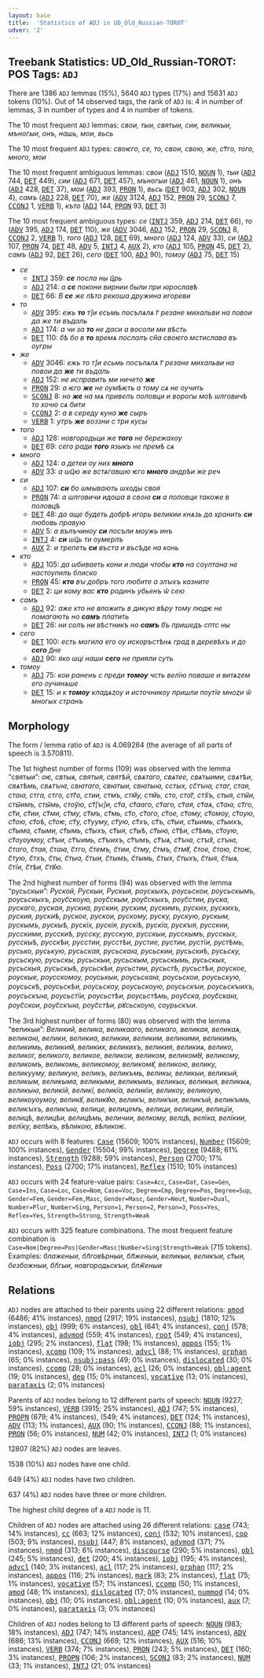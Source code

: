 ```yaml
---
layout: base
title:  'Statistics of ADJ in UD_Old_Russian-TOROT'
udver: '2'
---
```


## Treebank Statistics: UD_Old_Russian-TOROT: POS Tags: `ADJ`

There are 1386 `ADJ` lemmas (15%), 5640 `ADJ` types (17%) and 15631 `ADJ` tokens (10%).
Out of 14 observed tags, the rank of `ADJ` is: 4 in number of lemmas, 3 in number of types and 4 in number of tokens.

The 10 most frequent `ADJ` lemmas: <em>свои, тыи, святыи, сии, великыи, мъногыи, онъ, нашь, мои, вьсь</em>

The 10 most frequent `ADJ` types:  <em>своѥго, се, то, свои, свою, же, ст҃го, того, много, мои</em>

The 10 most frequent ambiguous lemmas: <em>свои</em> (<tt><a href="orv_torot-pos-ADJ.html">ADJ</a></tt> 1510, <tt><a href="orv_torot-pos-NOUN.html">NOUN</a></tt> 1), <em>тыи</em> (<tt><a href="orv_torot-pos-ADJ.html">ADJ</a></tt> 744, <tt><a href="orv_torot-pos-DET.html">DET</a></tt> 449), <em>сии</em> (<tt><a href="orv_torot-pos-ADJ.html">ADJ</a></tt> 671, <tt><a href="orv_torot-pos-DET.html">DET</a></tt> 457), <em>мъногыи</em> (<tt><a href="orv_torot-pos-ADJ.html">ADJ</a></tt> 461, <tt><a href="orv_torot-pos-NOUN.html">NOUN</a></tt> 1), <em>онъ</em> (<tt><a href="orv_torot-pos-ADJ.html">ADJ</a></tt> 428, <tt><a href="orv_torot-pos-DET.html">DET</a></tt> 37), <em>мои</em> (<tt><a href="orv_torot-pos-ADJ.html">ADJ</a></tt> 393, <tt><a href="orv_torot-pos-PRON.html">PRON</a></tt> 1), <em>вьсь</em> (<tt><a href="orv_torot-pos-DET.html">DET</a></tt> 903, <tt><a href="orv_torot-pos-ADJ.html">ADJ</a></tt> 302, <tt><a href="orv_torot-pos-NOUN.html">NOUN</a></tt> 4), <em>самъ</em> (<tt><a href="orv_torot-pos-ADJ.html">ADJ</a></tt> 228, <tt><a href="orv_torot-pos-DET.html">DET</a></tt> 70), <em>же</em> (<tt><a href="orv_torot-pos-ADV.html">ADV</a></tt> 3124, <tt><a href="orv_torot-pos-ADJ.html">ADJ</a></tt> 152, <tt><a href="orv_torot-pos-PRON.html">PRON</a></tt> 29, <tt><a href="orv_torot-pos-SCONJ.html">SCONJ</a></tt> 7, <tt><a href="orv_torot-pos-CCONJ.html">CCONJ</a></tt> 1, <tt><a href="orv_torot-pos-VERB.html">VERB</a></tt> 1), <em>къто</em> (<tt><a href="orv_torot-pos-ADJ.html">ADJ</a></tt> 144, <tt><a href="orv_torot-pos-PRON.html">PRON</a></tt> 93, <tt><a href="orv_torot-pos-DET.html">DET</a></tt> 3)

The 10 most frequent ambiguous types:  <em>се</em> (<tt><a href="orv_torot-pos-INTJ.html">INTJ</a></tt> 359, <tt><a href="orv_torot-pos-ADJ.html">ADJ</a></tt> 214, <tt><a href="orv_torot-pos-DET.html">DET</a></tt> 66), <em>то</em> (<tt><a href="orv_torot-pos-ADV.html">ADV</a></tt> 395, <tt><a href="orv_torot-pos-ADJ.html">ADJ</a></tt> 174, <tt><a href="orv_torot-pos-DET.html">DET</a></tt> 110), <em>же</em> (<tt><a href="orv_torot-pos-ADV.html">ADV</a></tt> 3046, <tt><a href="orv_torot-pos-ADJ.html">ADJ</a></tt> 152, <tt><a href="orv_torot-pos-PRON.html">PRON</a></tt> 29, <tt><a href="orv_torot-pos-SCONJ.html">SCONJ</a></tt> 8, <tt><a href="orv_torot-pos-CCONJ.html">CCONJ</a></tt> 2, <tt><a href="orv_torot-pos-VERB.html">VERB</a></tt> 1), <em>того</em> (<tt><a href="orv_torot-pos-ADJ.html">ADJ</a></tt> 128, <tt><a href="orv_torot-pos-DET.html">DET</a></tt> 69), <em>много</em> (<tt><a href="orv_torot-pos-ADJ.html">ADJ</a></tt> 124, <tt><a href="orv_torot-pos-ADV.html">ADV</a></tt> 33), <em>си</em> (<tt><a href="orv_torot-pos-ADJ.html">ADJ</a></tt> 107, <tt><a href="orv_torot-pos-PRON.html">PRON</a></tt> 74, <tt><a href="orv_torot-pos-DET.html">DET</a></tt> 48, <tt><a href="orv_torot-pos-ADV.html">ADV</a></tt> 5, <tt><a href="orv_torot-pos-INTJ.html">INTJ</a></tt> 4, <tt><a href="orv_torot-pos-AUX.html">AUX</a></tt> 2), <em>кто</em> (<tt><a href="orv_torot-pos-ADJ.html">ADJ</a></tt> 105, <tt><a href="orv_torot-pos-PRON.html">PRON</a></tt> 45, <tt><a href="orv_torot-pos-DET.html">DET</a></tt> 2), <em>самъ</em> (<tt><a href="orv_torot-pos-ADJ.html">ADJ</a></tt> 92, <tt><a href="orv_torot-pos-DET.html">DET</a></tt> 26), <em>сего</em> (<tt><a href="orv_torot-pos-DET.html">DET</a></tt> 100, <tt><a href="orv_torot-pos-ADJ.html">ADJ</a></tt> 90), <em>томѹ</em> (<tt><a href="orv_torot-pos-ADJ.html">ADJ</a></tt> 75, <tt><a href="orv_torot-pos-DET.html">DET</a></tt> 15)


* <em>се</em>
  * <tt><a href="orv_torot-pos-INTJ.html">INTJ</a></tt> 359: <em><b>се</b> посла ны ц҃рь</em>
  * <tt><a href="orv_torot-pos-ADJ.html">ADJ</a></tt> 214: <em>а <b>се</b> покони вирнии были при ꙗрославѣ</em>
  * <tt><a href="orv_torot-pos-DET.html">DET</a></tt> 66: <em>В <b>се</b> же лѣто рекоша дружина игореви</em>
* <em>то</em>
  * <tt><a href="orv_torot-pos-ADV.html">ADV</a></tt> 395: <em>ежь <b>то</b> т]и есьмь посълѧлѧ г҃ резане михальви на повои да же ти въдаль</em>
  * <tt><a href="orv_torot-pos-ADJ.html">ADJ</a></tt> 174: <em>а чи за <b>то</b> не даси а восоли ми вѣсть</em>
  * <tt><a href="orv_torot-pos-DET.html">DET</a></tt> 110: <em>бѣ бо в <b>то</b> времѧ послалъ сн҃а своѥго мстислава въ оугры</em>
* <em>же</em>
  * <tt><a href="orv_torot-pos-ADV.html">ADV</a></tt> 3046: <em>ежь то т]и есьмь посълѧлѧ г҃ резане михальви на повои да <b>же</b> ти въдаль</em>
  * <tt><a href="orv_torot-pos-ADJ.html">ADJ</a></tt> 152: <em>не исправить ми ничето <b>же</b></em>
  * <tt><a href="orv_torot-pos-PRON.html">PRON</a></tt> 29: <em>а ѥго <b>же</b> не оумѣѥть а тому сѧ не оучить</em>
  * <tt><a href="orv_torot-pos-SCONJ.html">SCONJ</a></tt> 8: <em>но <b>же</b> на мѧ привелъ половци и ворогы моѣ ѡлговичѣ то хочю сѧ бити</em>
  * <tt><a href="orv_torot-pos-CCONJ.html">CCONJ</a></tt> 2: <em>а в середу куна <b>же</b> сыръ</em>
  * <tt><a href="orv_torot-pos-VERB.html">VERB</a></tt> 1: <em>утръ <b>же</b> воззни с три кусы</em>
* <em>того</em>
  * <tt><a href="orv_torot-pos-ADJ.html">ADJ</a></tt> 128: <em>новгородьци же <b>того</b> не бережахѹ</em>
  * <tt><a href="orv_torot-pos-DET.html">DET</a></tt> 69: <em>сего ради <b>того</b> языкъ не премѣ сѧ</em>
* <em>много</em>
  * <tt><a href="orv_torot-pos-ADJ.html">ADJ</a></tt> 124: <em>а детеи ѹ них <b>много</b></em>
  * <tt><a href="orv_torot-pos-ADV.html">ADV</a></tt> 33: <em>а ѡц҃ю же встѧгавшю ѥго <b>много</b> андрѣи же реч</em>
* <em>си</em>
  * <tt><a href="orv_torot-pos-ADJ.html">ADJ</a></tt> 107: <em><b>си</b> бо ѡмывають ѡходы своя</em>
  * <tt><a href="orv_torot-pos-PRON.html">PRON</a></tt> 74: <em>а ѡлговичи идоша в своꙗ <b>си</b> а половци такоже в половцѣ</em>
  * <tt><a href="orv_torot-pos-DET.html">DET</a></tt> 48: <em>да аще будеть добрѣ игорь великии кнѧзь да хранить <b>си</b> любовь правую</em>
  * <tt><a href="orv_torot-pos-ADV.html">ADV</a></tt> 5: <em>а вълъчинѹ <b>си</b> посъли мѹжь инъ</em>
  * <tt><a href="orv_torot-pos-INTJ.html">INTJ</a></tt> 4: <em><b>си</b> ѡц҃ь ти оумерлъ</em>
  * <tt><a href="orv_torot-pos-AUX.html">AUX</a></tt> 2: <em>и трепеть <b>си</b> въста и въсѣде на конь</em>
* <em>кто</em>
  * <tt><a href="orv_torot-pos-ADJ.html">ADJ</a></tt> 105: <em>да ѡбиваеть кони и люди чтобы <b>кто</b> на сѹлтана не настѹпилъ блиско</em>
  * <tt><a href="orv_torot-pos-PRON.html">PRON</a></tt> 45: <em><b>кто</b> вꙑ добръ того любите а злꙑхъ казните</em>
  * <tt><a href="orv_torot-pos-DET.html">DET</a></tt> 2: <em>ци кому вас <b>кто</b> родинъ убьенъ ѿ сею</em>
* <em>самъ</em>
  * <tt><a href="orv_torot-pos-ADJ.html">ADJ</a></tt> 92: <em>аже кто не вложить в дикую вѣру тому людѥ не помагають но <b>самъ</b> платить</em>
  * <tt><a href="orv_torot-pos-DET.html">DET</a></tt> 26: <em>ни солъ ни вѣстникъ но <b>самъ</b> б҃ъ пришедъ сптс ны</em>
* <em>сего</em>
  * <tt><a href="orv_torot-pos-DET.html">DET</a></tt> 100: <em>есть могила его оу искоръстѣнѧ град в деревѣхъ и до <b>сего</b> д҃не</em>
  * <tt><a href="orv_torot-pos-ADJ.html">ADJ</a></tt> 90: <em>яко ѡці наши <b>сего</b> не прияли суть</em>
* <em>томѹ</em>
  * <tt><a href="orv_torot-pos-ADJ.html">ADJ</a></tt> 75: <em>кои раненъ с преди <b>томѹ</b> чсть велїю поваше и витѧȥем его ѹчинѧше</em>
  * <tt><a href="orv_torot-pos-DET.html">DET</a></tt> 15: <em>и к <b>томѹ</b> кладѧȥѹ и источникѹ пришли пѹтїе мноȥи ѿ многых странъ</em>

## Morphology

The form / lemma ratio of `ADJ` is 4.069264 (the average of all parts of speech is 3.570811).

The 1st highest number of forms (109) was observed with the lemma “святыи”: <em>оѥ, свтыѧ, святыя, святѣй, свѧтаго, свѧтее, свѧтыими, свѧтѣи, свѧтѣмь, свѧтꙑꙗ, свꙗтаго, свꙗтыи, свꙗтыꙗ, сстых, сс҃тꙑꙗ, стаг, стая, стаꙗ, стга, стго, стг҃о, стии, стмъ, стм҃у, стм҃ь, сто, стог҃, стх҃ъ, стыя, сты҃и, сты҃имъ, сты҃мь, стѹ҃ю, ст҃[ꙑ]и, ст҃а, ст҃ааго, ст҃аго, ст҃ая, ст҃аѧ, ст҃аꙗ, ст҃го, ст҃и, ст҃ии, ст҃ми, ст҃му, ст҃мъ, ст҃мь, ст҃о, ст҃ого, ст҃ое, ст҃ому, ст҃омѹ, ст҃оую, ст҃ою, ст҃оѣ, ст҃оѥ, ст҃у, ст҃ууму, ст҃ую, ст҃хъ, ст҃ъ, ст҃ыи, ст҃ыимь, ст҃ыихъ, ст҃ыма, ст҃ыми, ст҃ымь, ст҃ыхъ, ст҃ыя, ст҃ыѣ, ст҃ыꙗ, ст҃ѣи, ст҃ѣмь, ст҃ѹю, ст҃ѹѹмѹ, ст҃ꙑи, ст҃ꙑимь, ст҃ꙑихъ, ст҃ꙑмъ, ст҃ꙑѧ, ст҃ꙑꙗ, стꙑх҃, стꙑꙗ, с҃таго, с҃тая, с҃таꙗ, с҃тго, с҃темъ, с҃тии, с҃тму, с҃тмъ, с҃тмꙋ, с҃тое, с҃тою, с҃тоѥ, с҃тую, с҃тхъ, с҃ты, с҃тыа, с҃тыи, с҃тымъ, с҃тымь, с҃тых, с҃тыхъ, с҃тыя, с҃тыѧ, с҃тїи, с҃тѣи, с҃тꙋю</em>.

The 2nd highest number of forms (94) was observed with the lemma “русьскыи”: <em>Руской, Рускыи, Рускыя, роускыхъ, роусьскои, роусьскымъ, роусьскыхъ, роус҃скоую, роус҃скым, роус҃скыхъ, роус҃стии, руска, рускаго, руская, рускиа, рускии, руским, рускимъ, руских, рускихъ, руския, рускиѣ, руское, рускои, рускому, руску, рускую, рускым, рускымъ, рускыѣ, рускіх, рускія, рускіѣ, рускїа, рускꙑя, русскии, русскими, русскиѣ, русску, русскую, русскыи, русскымъ, русскых, русскыѣ, русскѣи, русстии, русстѣи, рустие, рустии, рустїи, рустѣмь, русько, руськую, русьская, русьскаꙗ, русьскии, русьскиѣ, русьску, русьскую, русьскы, русьскыи, русьскым, русьскымь, русьскых, русьскыя, русьскыѣ, русьскѣи, русьстии, русьстѣ, русьстѣи, рѹское, рѹскые, рѹсскомѹ, рѹськыи, рѹсьскаꙗ, рѹсьскои, рѹсьскую, рѹсьскѣ, рѹсьскѣи, рѹсьскѹ, рѹсьскѹю, рѹсьскꙑи, рѹсьскꙑихъ, рѹсьскꙑꙗ, рѹсьстїи, рѹсьстѣи, рѹсьстѣмь, рѹс҃ска, рѹс҃скаꙗ, рѹс҃скои, рѹс҃скꙑꙗ, рѹс҃стѣи, рꙋсьскѹю, сѹрьскꙑи</em>.

The 3rd highest number of forms (80) was observed with the lemma “великыи”: <em>Великий, велика, великааго, великаго, великая, великаѧ, великаꙗ, велики, великиа, великии, великим, великими, великимъ, великимь, великим҃, великих, великихъ, великия, великиѧ, велико, великог, великого, великое, великои, великом, великомȣ, великому, великомъ, великомь, великомѹ, великомꙋ, великою, велику, великууму, великую, великъ, великъмь, великы, великыи, великый, великым, великыма, великыми, великымъ, великых, великыя, великыѧ, великыꙗ, великій, великї, великїа, великїи, великѹ, великѹю, великѹѹмѹ, великꙋ, великꙋю, великꙑ, великꙑи, великꙑй, великꙑмь, великꙑхъ, великꙑꙗ, велице, велицемъ, велици, велиции, велицїи, велицѣ, велицѣи, велицѣмь, величии, велкому, велцѣ, велїка, велїкии, велїку, велѣкъ, вѣликою, вѣликоѥ</em>.

`ADJ` occurs with 8 features: <tt><a href="orv_torot-feat-Case.html">Case</a></tt> (15609; 100% instances), <tt><a href="orv_torot-feat-Number.html">Number</a></tt> (15609; 100% instances), <tt><a href="orv_torot-feat-Gender.html">Gender</a></tt> (15504; 99% instances), <tt><a href="orv_torot-feat-Degree.html">Degree</a></tt> (9488; 61% instances), <tt><a href="orv_torot-feat-Strength.html">Strength</a></tt> (9288; 59% instances), <tt><a href="orv_torot-feat-Person.html">Person</a></tt> (2700; 17% instances), <tt><a href="orv_torot-feat-Poss.html">Poss</a></tt> (2700; 17% instances), <tt><a href="orv_torot-feat-Reflex.html">Reflex</a></tt> (1510; 10% instances)

`ADJ` occurs with 24 feature-value pairs: `Case=Acc`, `Case=Dat`, `Case=Gen`, `Case=Ins`, `Case=Loc`, `Case=Nom`, `Case=Voc`, `Degree=Cmp`, `Degree=Pos`, `Degree=Sup`, `Gender=Fem`, `Gender=Fem,Masc`, `Gender=Masc`, `Gender=Neut`, `Number=Dual`, `Number=Plur`, `Number=Sing`, `Person=1`, `Person=2`, `Person=3`, `Poss=Yes`, `Reflex=Yes`, `Strength=Strong`, `Strength=Weak`

`ADJ` occurs with 325 feature combinations.
The most frequent feature combination is `Case=Nom|Degree=Pos|Gender=Masc|Number=Sing|Strength=Weak` (715 tokens).
Examples: <em>блаженыи, бл҃говѣрныи, бл҃женыи, великыи, великꙑи, ст҃ыи, безбожныи, бл҃гыи, новгородьскꙑи, блж҃еныи</em>


## Relations

`ADJ` nodes are attached to their parents using 22 different relations: <tt><a href="orv_torot-dep-amod.html">amod</a></tt> (6486; 41% instances), <tt><a href="orv_torot-dep-nmod.html">nmod</a></tt> (2917; 19% instances), <tt><a href="orv_torot-dep-nsubj.html">nsubj</a></tt> (1810; 12% instances), <tt><a href="orv_torot-dep-obj.html">obj</a></tt> (999; 6% instances), <tt><a href="orv_torot-dep-obl.html">obl</a></tt> (641; 4% instances), <tt><a href="orv_torot-dep-conj.html">conj</a></tt> (578; 4% instances), <tt><a href="orv_torot-dep-advmod.html">advmod</a></tt> (559; 4% instances), <tt><a href="orv_torot-dep-root.html">root</a></tt> (549; 4% instances), <tt><a href="orv_torot-dep-iobj.html">iobj</a></tt> (295; 2% instances), <tt><a href="orv_torot-dep-flat.html">flat</a></tt> (198; 1% instances), <tt><a href="orv_torot-dep-appos.html">appos</a></tt> (155; 1% instances), <tt><a href="orv_torot-dep-xcomp.html">xcomp</a></tt> (109; 1% instances), <tt><a href="orv_torot-dep-advcl.html">advcl</a></tt> (88; 1% instances), <tt><a href="orv_torot-dep-orphan.html">orphan</a></tt> (65; 0% instances), <tt><a href="orv_torot-dep-nsubj-pass.html">nsubj:pass</a></tt> (49; 0% instances), <tt><a href="orv_torot-dep-dislocated.html">dislocated</a></tt> (30; 0% instances), <tt><a href="orv_torot-dep-ccomp.html">ccomp</a></tt> (28; 0% instances), <tt><a href="orv_torot-dep-acl.html">acl</a></tt> (26; 0% instances), <tt><a href="orv_torot-dep-obl-agent.html">obl:agent</a></tt> (19; 0% instances), <tt><a href="orv_torot-dep-dep.html">dep</a></tt> (15; 0% instances), <tt><a href="orv_torot-dep-vocative.html">vocative</a></tt> (13; 0% instances), <tt><a href="orv_torot-dep-parataxis.html">parataxis</a></tt> (2; 0% instances)

Parents of `ADJ` nodes belong to 12 different parts of speech: <tt><a href="orv_torot-pos-NOUN.html">NOUN</a></tt> (9227; 59% instances), <tt><a href="orv_torot-pos-VERB.html">VERB</a></tt> (3915; 25% instances), <tt><a href="orv_torot-pos-ADJ.html">ADJ</a></tt> (747; 5% instances), <tt><a href="orv_torot-pos-PROPN.html">PROPN</a></tt> (679; 4% instances),  (549; 4% instances), <tt><a href="orv_torot-pos-DET.html">DET</a></tt> (124; 1% instances), <tt><a href="orv_torot-pos-ADV.html">ADV</a></tt> (113; 1% instances), <tt><a href="orv_torot-pos-AUX.html">AUX</a></tt> (90; 1% instances), <tt><a href="orv_torot-pos-CCONJ.html">CCONJ</a></tt> (88; 1% instances), <tt><a href="orv_torot-pos-PRON.html">PRON</a></tt> (56; 0% instances), <tt><a href="orv_torot-pos-NUM.html">NUM</a></tt> (42; 0% instances), <tt><a href="orv_torot-pos-INTJ.html">INTJ</a></tt> (1; 0% instances)

12807 (82%) `ADJ` nodes are leaves.

1538 (10%) `ADJ` nodes have one child.

649 (4%) `ADJ` nodes have two children.

637 (4%) `ADJ` nodes have three or more children.

The highest child degree of a `ADJ` node is 11.

Children of `ADJ` nodes are attached using 26 different relations: <tt><a href="orv_torot-dep-case.html">case</a></tt> (743; 14% instances), <tt><a href="orv_torot-dep-cc.html">cc</a></tt> (663; 12% instances), <tt><a href="orv_torot-dep-conj.html">conj</a></tt> (532; 10% instances), <tt><a href="orv_torot-dep-cop.html">cop</a></tt> (503; 9% instances), <tt><a href="orv_torot-dep-nsubj.html">nsubj</a></tt> (447; 8% instances), <tt><a href="orv_torot-dep-advmod.html">advmod</a></tt> (371; 7% instances), <tt><a href="orv_torot-dep-nmod.html">nmod</a></tt> (313; 6% instances), <tt><a href="orv_torot-dep-discourse.html">discourse</a></tt> (290; 5% instances), <tt><a href="orv_torot-dep-obl.html">obl</a></tt> (245; 5% instances), <tt><a href="orv_torot-dep-det.html">det</a></tt> (200; 4% instances), <tt><a href="orv_torot-dep-iobj.html">iobj</a></tt> (195; 4% instances), <tt><a href="orv_torot-dep-advcl.html">advcl</a></tt> (140; 3% instances), <tt><a href="orv_torot-dep-acl.html">acl</a></tt> (117; 2% instances), <tt><a href="orv_torot-dep-orphan.html">orphan</a></tt> (117; 2% instances), <tt><a href="orv_torot-dep-appos.html">appos</a></tt> (116; 2% instances), <tt><a href="orv_torot-dep-mark.html">mark</a></tt> (83; 2% instances), <tt><a href="orv_torot-dep-flat.html">flat</a></tt> (75; 1% instances), <tt><a href="orv_torot-dep-vocative.html">vocative</a></tt> (57; 1% instances), <tt><a href="orv_torot-dep-ccomp.html">ccomp</a></tt> (50; 1% instances), <tt><a href="orv_torot-dep-amod.html">amod</a></tt> (48; 1% instances), <tt><a href="orv_torot-dep-dislocated.html">dislocated</a></tt> (17; 0% instances), <tt><a href="orv_torot-dep-nummod.html">nummod</a></tt> (14; 0% instances), <tt><a href="orv_torot-dep-obj.html">obj</a></tt> (10; 0% instances), <tt><a href="orv_torot-dep-obl-agent.html">obl:agent</a></tt> (10; 0% instances), <tt><a href="orv_torot-dep-aux.html">aux</a></tt> (7; 0% instances), <tt><a href="orv_torot-dep-parataxis.html">parataxis</a></tt> (3; 0% instances)

Children of `ADJ` nodes belong to 13 different parts of speech: <tt><a href="orv_torot-pos-NOUN.html">NOUN</a></tt> (983; 18% instances), <tt><a href="orv_torot-pos-ADJ.html">ADJ</a></tt> (747; 14% instances), <tt><a href="orv_torot-pos-ADP.html">ADP</a></tt> (745; 14% instances), <tt><a href="orv_torot-pos-ADV.html">ADV</a></tt> (686; 13% instances), <tt><a href="orv_torot-pos-CCONJ.html">CCONJ</a></tt> (669; 12% instances), <tt><a href="orv_torot-pos-AUX.html">AUX</a></tt> (516; 10% instances), <tt><a href="orv_torot-pos-VERB.html">VERB</a></tt> (374; 7% instances), <tt><a href="orv_torot-pos-PRON.html">PRON</a></tt> (243; 5% instances), <tt><a href="orv_torot-pos-DET.html">DET</a></tt> (160; 3% instances), <tt><a href="orv_torot-pos-PROPN.html">PROPN</a></tt> (106; 2% instances), <tt><a href="orv_torot-pos-SCONJ.html">SCONJ</a></tt> (83; 2% instances), <tt><a href="orv_torot-pos-NUM.html">NUM</a></tt> (33; 1% instances), <tt><a href="orv_torot-pos-INTJ.html">INTJ</a></tt> (21; 0% instances)

